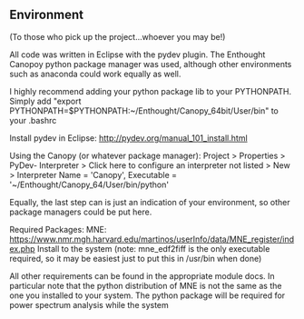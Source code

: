  Environment 
------------------------
(To those who pick up the project...whoever you may be!)

All code was written in Eclipse with the pydev plugin.
The Enthought Canopoy python package manager was used, although other environments such as anaconda could work equally as well. 

I highly recommend adding your python package lib to your PYTHONPATH. 
Simply add "export PYTHONPATH=$PYTHONPATH:~/Enthought/Canopy_64bit/User/bin" to your .bashrc

Install pydev in Eclipse:
	http://pydev.org/manual_101_install.html

Using the Canopy (or whatever package manager):
   Project > Properties > PyDev- Interpreter > Click here to configure
   an interpreter not listed > New > Interpreter Name = 'Canopy', Executable = '~/Enthought/Canopy_64/User/bin/python'

   Equally, the last step can is just an indication of your environment, so other package managers could be put here.

Required Packages:
   MNE: https://www.nmr.mgh.harvard.edu/martinos/userInfo/data/MNE_register/index.php
   Install to the system (note: mne_edf2fiff is the only executable required, so it may be easiest just to put this in /usr/bin when done)
	

All other requirements can be found in the appropriate module docs. In particular note that the python distribution of MNE is not the same as the one you installed to your system. The python package will be required for power spectrum analysis while the system 
